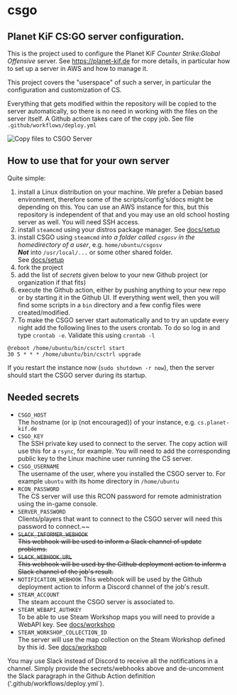 # csgo
## Planet KiF CS:GO server configuration.

This is the project used to configure the Planet KiF _Counter Strike:Global Offensive_ server. See https://planet-kif.de for more details, in particular how to set up a server in AWS and how to manage it.

This project covers the "userspace" of such a server, in particular the configuration and customization of CS.

Everything that gets modified within the repository will be copied to the server automatically, so there is no need in working with the files on the server itself. A Github action takes care of the copy job. See file `.github/workflows/deploy.yml`

![Copy files to CSGO Server](https://github.com/PlanetKiF/csgo/workflows/Copy%20files%20to%20CSGO%20Server/badge.svg)

## How to use that for your own server

Quite simple:

  1. install a Linux distribution on your machine. We prefer a Debian based environment, therefore some of the scripts/config's/docs might be depending on this. You can use an AWS instance for this, but this repository is independent of that and you may use an old school hosting server as well. You will need SSH access.
  2. install `steamcmd` using your distros package manager. See [docs/setup](https://planet-kif.de/documentation/2021/01/05/setting-up-the-server.html)
  3. install CSGO using `steamcmd` _into a folder called `csgosv` in the homedirectory of a user_, e.g. `home/ubuntu/csgosv` <br>
  **_Not_** into `/usr/local/...` or some other shared folder.<br> See [docs/setup](https://planet-kif.de/documentation/2021/01/05/setting-up-the-server.html)
  4. fork the project
  5. add the list of _secrets_ given below to your new Github project (or organization if that fits)
  6. execute the Github action, either by pushing anything to your new repo or by starting it in the Github UI. If everything went well, then you will find some scripts in a `bin` directory and a few config files were created/modified.
  7. To make the CSGO server start automatically and to try an update every night add the following lines to the users crontab. To do so log in and type `crontab -e`. Validate this using `crontab -l`
  ```
  @reboot /home/ubuntu/bin/csctrl start
  30 5 * * * /home/ubuntu/bin/csctrl upgrade
  ```

If you restart the instance now (`sudo shutdown -r now`), then the server should start the CSGO server during its startup.


## Needed secrets
  * `CSGO_HOST` <br>
     The hostname (or ip (not encouraged)) of your instance, e.g. `cs.planet-kif.de`
  * `CSGO_KEY` <br>
     The SSH private key used to connect to the server. The copy action will use this for a `rsync`, for example. You will need to add the corresponding public key to the Linux machine user running the CS server.
  * `CSGO_USERNAME` <br>
     The username of the user, where you installed the CSGO server to. For example `ubuntu` with its home directory in `/home/ubuntu`
  * `RCON_PASSWORD` <br>
     The CS server will use this RCON password for remote administration using the in-game console.
  * `SERVER_PASSWORD` <br>
     Clients/players that want to connect to the CSGO server will need this password to connect.~~
  * ~~`SLACK_INFORMER_WEBHOOK`~~ <br>
     ~~This webhook will be used to inform a Slack channel of update problems.~~
  * ~~`SLACK_WEBHOOK_URL`~~ <br>
     ~~This webhook will be used by the Github deployment action to inform a Slack channel of the job's result.~~
 *  `NOTIFICATION_WEBHOOK`
    This webhook will be used by the Github deployment action to inform a Discord channel of the job's result.
  * `STEAM_ACCOUNT` <br>
     The steam account the CSGO server is associated to.
  * `STEAM_WEBAPI_AUTHKEY` <br>
     To be able to use Steam Workshop maps you will need to provide a WebAPI key. See  [docs/workshop](https://planet-kif.de/documentation/2021/01/20/workshop.html)
  * `STEAM_WORKSHOP_COLLECTION_ID` <br>
     The server will use the map collection on the Steam Workshop defined by this id. See [docs/workshop](https://planet-kif.de/documentation/2021/01/20/workshop.html)

You may use Slack instead of Discord to receive all the notifications in a channel. Simply provide the secrets/webhooks above and de-uncomment the Slack paragraph in the Github Action definition ('.github/workflows/deploy.yml`).
